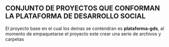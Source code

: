 ## CONJUNTO DE PROYECTOS QUE CONFORMAN LA PLATAFORMA DE DESARROLLO SOCIAL

El proyecto base en el cual los demas se contendran es **plataforma-gds**, al momento de empaquetarse el proyecto este crear una serie de archivos y carpetas
